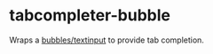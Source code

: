 # tabcompleter-bubble

Wraps a
[bubbles/textinput](https://github.com/charmbracelet/bubbles/tree/93e3c756c4f1c86a667df2eec354c9603e7560c1#text-input)
to provide tab completion.
